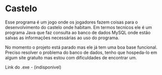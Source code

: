 # Castelo
Esse programa é um jogo onde os jogadores fazem coisas para o desenvolvimento do castelo onde habitam.
Em termos tecnicos ele é um programa Java que faz consulta ao banco de dados MySQL
onde estão salvas as informações necessárias ao uso do programa.

No momento o projeto está parado mas ele já tem uma boa base funcional.
Preciso resolver o problema do banco de dados, tenho que hospeda-lo em algum site gratuíto 
mas estou com dificuldades de encontrar um.

Link do .exe - (indisponivel)

